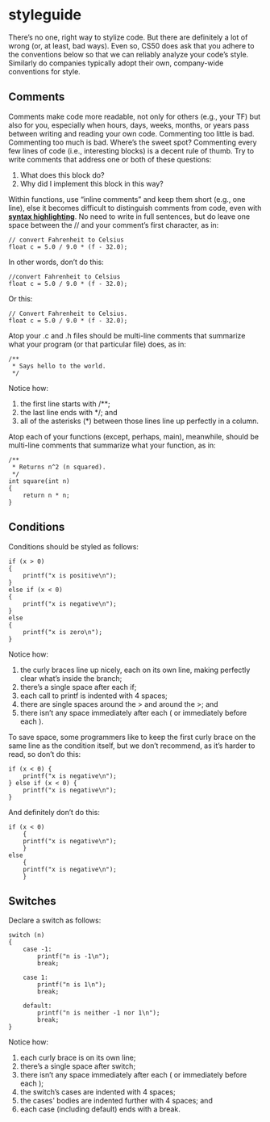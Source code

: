 # styleguide

There’s no one, right way to stylize code. But there are definitely a lot of wrong (or, at least, bad ways). Even so, CS50 does ask that you adhere to the conventions below so that we can reliably analyze your code’s style. Similarly do companies typically adopt their own, company-wide conventions for style.

## Comments

Comments make code more readable, not only for others (e.g., your TF) but also for you, especially when hours, days, weeks, months, or years pass between writing and reading your own code. Commenting too little is bad. Commenting too much is bad. Where’s the sweet spot? Commenting every few lines of code (i.e., interesting blocks) is a decent rule of thumb. Try to write comments that address one or both of these questions:

1. What does this block do?
1. Why did I implement this block in this way?

Within functions, use “inline comments” and keep them short (e.g., one line), else it becomes difficult to distinguish comments from code, even with __[syntax highlighting](http://en.wikipedia.org/wiki/Syntax_highlighting)__. No need to write in full sentences, but do leave one space between the // and your comment’s first character, as in:

```
// convert Fahrenheit to Celsius
float c = 5.0 / 9.0 * (f - 32.0);
```

In other words, don’t do this:

```
//convert Fahrenheit to Celsius
float c = 5.0 / 9.0 * (f - 32.0);
```

Or this:

```
// Convert Fahrenheit to Celsius.
float c = 5.0 / 9.0 * (f - 32.0);
```

Atop your .c and .h files should be multi-line comments that summarize what your program (or that particular file) does, as in:

```
/**
 * Says hello to the world.
 */
```

Notice how:

1. the first line starts with /**;
1. the last line ends with */; and
1. all of the asterisks (*) between those lines line up perfectly in a column.

Atop each of your functions (except, perhaps, main), meanwhile, should be multi-line comments that summarize what your function, as in:

```
/**
 * Returns n^2 (n squared).
 */
int square(int n)
{
    return n * n;
}
```

## Conditions

Conditions should be styled as follows:

```
if (x > 0)
{
    printf("x is positive\n");
}
else if (x < 0)
{
    printf("x is negative\n");
}
else
{
    printf("x is zero\n");
}
```

Notice how:

1. the curly braces line up nicely, each on its own line, making perfectly clear what’s inside the branch;
1. there’s a single space after each if;
1. each call to printf is indented with 4 spaces;
1. there are single spaces around the > and around the >; and
1. there isn’t any space immediately after each ( or immediately before each ).

To save space, some programmers like to keep the first curly brace on the same line as the condition itself, but we don’t recommend, as it’s harder to read, so don’t do this:

```
if (x < 0) {
    printf("x is negative\n");
} else if (x < 0) {
    printf("x is negative\n");
}
```

And definitely don’t do this:

```
if (x < 0)
    {
    printf("x is negative\n");
    }
else
    {
    printf("x is negative\n");
    }
```

## Switches

Declare a switch as follows:

```
switch (n)
{
    case -1:
        printf("n is -1\n");
        break;

    case 1:
        printf("n is 1\n");
        break;

    default:
        printf("n is neither -1 nor 1\n");
        break;
}
```

Notice how:

1. each curly brace is on its own line;
1. there’s a single space after switch;
1. there isn’t any space immediately after each ( or immediately before each );
1. the switch’s cases are indented with 4 spaces;
1. the cases' bodies are indented further with 4 spaces; and
1. each case (including default) ends with a break.
 
